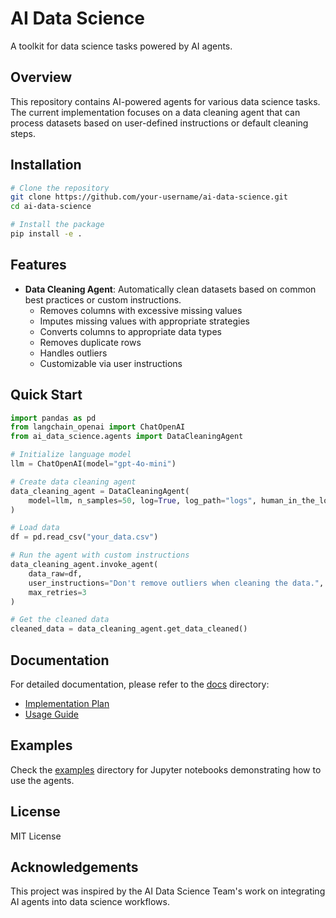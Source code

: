 # AI Data Science

A toolkit for data science tasks powered by AI agents.

## Overview

This repository contains AI-powered agents for various data science tasks. The current implementation focuses on a data cleaning agent that can process datasets based on user-defined instructions or default cleaning steps.

## Installation

```bash
# Clone the repository
git clone https://github.com/your-username/ai-data-science.git
cd ai-data-science

# Install the package
pip install -e .
```

## Features

- **Data Cleaning Agent**: Automatically clean datasets based on common best practices or custom instructions.
  - Removes columns with excessive missing values
  - Imputes missing values with appropriate strategies
  - Converts columns to appropriate data types
  - Removes duplicate rows
  - Handles outliers
  - Customizable via user instructions

## Quick Start

```python
import pandas as pd
from langchain_openai import ChatOpenAI
from ai_data_science.agents import DataCleaningAgent

# Initialize language model
llm = ChatOpenAI(model="gpt-4o-mini")

# Create data cleaning agent
data_cleaning_agent = DataCleaningAgent(
    model=llm, n_samples=50, log=True, log_path="logs", human_in_the_loop=True
)

# Load data
df = pd.read_csv("your_data.csv")

# Run the agent with custom instructions
data_cleaning_agent.invoke_agent(
    data_raw=df,
    user_instructions="Don't remove outliers when cleaning the data.",
    max_retries=3
)

# Get the cleaned data
cleaned_data = data_cleaning_agent.get_data_cleaned()
```

## Documentation

For detailed documentation, please refer to the [docs](./docs/) directory:

- [Implementation Plan](./docs/implementation_plan.md)
- [Usage Guide](./docs/usage_guide.md)

## Examples

Check the [examples](./examples/) directory for Jupyter notebooks demonstrating how to use the agents.

## License

MIT License

## Acknowledgements

This project was inspired by the AI Data Science Team's work on integrating AI agents into data science workflows. 